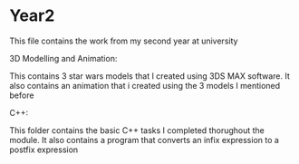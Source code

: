 # Year2

This file contains the work from my second year at university

3D Modelling and Animation:

This contains 3 star wars models that I created using 3DS MAX software.
It also contains an animation that i created using the 3 models I mentioned before

C++:

This folder contains the basic C++ tasks I completed thorughout the module.
It also contains a program that converts an infix expression to a postfix expression

